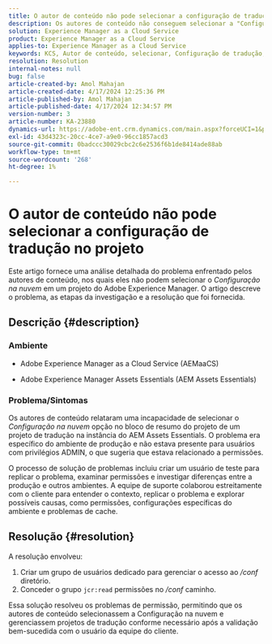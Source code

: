 ```yaml
---
title: O autor de conteúdo não pode selecionar a configuração de tradução no projeto
description: Os autores de conteúdo não conseguem selecionar a "Configuração na nuvem" em um projeto AEM, resultando em uma incapacidade de gerenciar configurações de tradução de maneira eficaz.
solution: Experience Manager as a Cloud Service
product: Experience Manager as a Cloud Service
applies-to: Experience Manager as a Cloud Service
keywords: KCS, Autor de conteúdo, selecionar, Configuração de tradução, AEMaaCS, Solução de problemas, AEM Assets Essentials, Adobe Experience Manager as a Cloud Service, projeto
resolution: Resolution
internal-notes: null
bug: false
article-created-by: Amol Mahajan
article-created-date: 4/17/2024 12:25:36 PM
article-published-by: Amol Mahajan
article-published-date: 4/17/2024 12:34:57 PM
version-number: 3
article-number: KA-23880
dynamics-url: https://adobe-ent.crm.dynamics.com/main.aspx?forceUCI=1&pagetype=entityrecord&etn=knowledgearticle&id=d1c98996-b5fc-ee11-a1ff-6045bd006c82
exl-id: 43d4323c-20cc-4ce7-a9e0-96cc1857acd3
source-git-commit: 0badccc30029cbc2c6e2536f6b1de8414ade88ab
workflow-type: tm+mt
source-wordcount: '268'
ht-degree: 1%

---
```


# O autor de conteúdo não pode selecionar a configuração de tradução no projeto


Este artigo fornece uma análise detalhada do problema enfrentado pelos autores de conteúdo, nos quais eles não podem selecionar o *Configuração na nuvem* em um projeto do Adobe Experience Manager. O artigo descreve o problema, as etapas da investigação e a resolução que foi fornecida.

## Descrição {#description}


### Ambiente

- Adobe Experience Manager as a Cloud Service (AEMaaCS)


- Adobe Experience Manager Assets Essentials (AEM Assets Essentials)




### <b>Problema/Sintomas</b>

Os autores de conteúdo relataram uma incapacidade de selecionar o *Configuração na nuvem* opção no bloco de resumo do projeto de um projeto de tradução na instância do AEM Assets Essentials. O problema era específico do ambiente de produção e não estava presente para usuários com privilégios ADMIN, o que sugeria que estava relacionado a permissões.

O processo de solução de problemas incluiu criar um usuário de teste para replicar o problema, examinar permissões e investigar diferenças entre a produção e outros ambientes. A equipe de suporte colaborou estreitamente com o cliente para entender o contexto, replicar o problema e explorar possíveis causas, como permissões, configurações específicas do ambiente e problemas de cache.


## Resolução {#resolution}


A resolução envolveu:

1. Criar um grupo de usuários dedicado para gerenciar o acesso ao */conf* diretório.
2. Conceder o grupo `jcr:read` permissões no */conf* caminho.


Essa solução resolveu os problemas de permissão, permitindo que os autores de conteúdo selecionassem a Configuração na nuvem e gerenciassem projetos de tradução conforme necessário após a validação bem-sucedida com o usuário da equipe do cliente.
